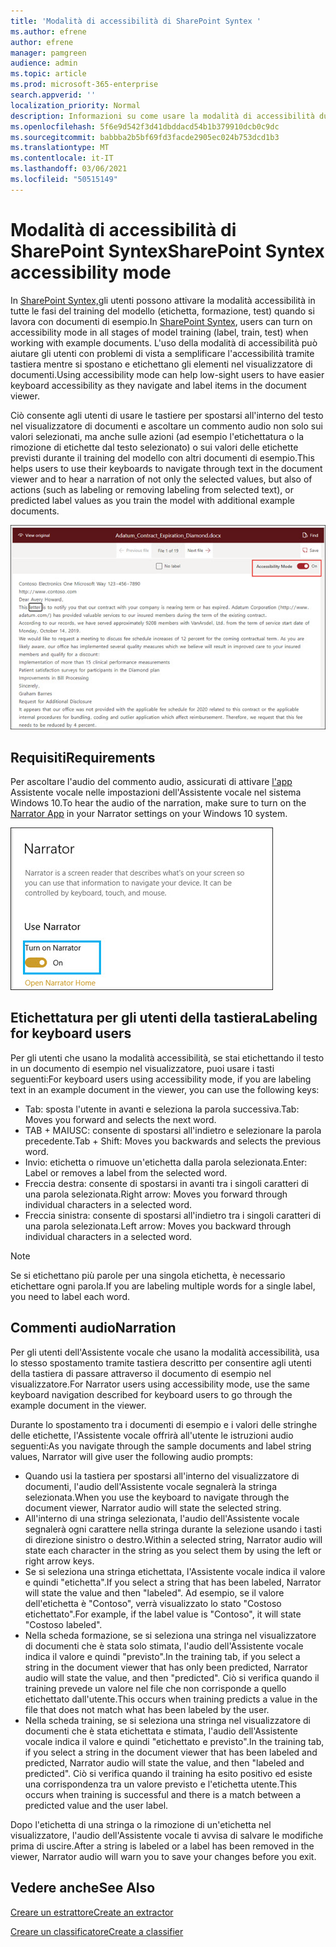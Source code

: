 ```yaml
---
title: 'Modalità di accessibilità di SharePoint Syntex '
ms.author: efrene
author: efrene
manager: pamgreen
audience: admin
ms.topic: article
ms.prod: microsoft-365-enterprise
search.appverid: ''
localization_priority: Normal
description: Informazioni su come usare la modalità di accessibilità durante la formazione di un modello in SharePoint Syntex.
ms.openlocfilehash: 5f6e9d542f3d41dbddacd54b1b379910dcb0c9dc
ms.sourcegitcommit: babbba2b5bf69fd3facde2905ec024b753dcd1b3
ms.translationtype: MT
ms.contentlocale: it-IT
ms.lasthandoff: 03/06/2021
ms.locfileid: "50515149"
---
```

# <a name="sharepoint-syntex-accessibility-mode"></a><span data-ttu-id="d2bde-103">Modalità di accessibilità di SharePoint Syntex</span><span class="sxs-lookup"><span data-stu-id="d2bde-103">SharePoint Syntex accessibility mode</span></span>

<span data-ttu-id="d2bde-104">In [SharePoint Syntex,](index.md)gli utenti possono attivare la modalità accessibilità in tutte le fasi del training del modello (etichetta, formazione, test) quando si lavora con documenti di esempio.</span><span class="sxs-lookup"><span data-stu-id="d2bde-104">In [SharePoint Syntex](index.md), users can turn on accessibility mode in all stages of model training (label, train, test) when working with example documents.</span></span> <span data-ttu-id="d2bde-105">L'uso della modalità di accessibilità può aiutare gli utenti con problemi di vista a semplificare l'accessibilità tramite tastiera mentre si spostano e etichettano gli elementi nel visualizzatore di documenti.</span><span class="sxs-lookup"><span data-stu-id="d2bde-105">Using accessibility mode can help low-sight users to have easier keyboard accessibility as they navigate and label items in the document viewer.</span></span>

<span data-ttu-id="d2bde-106">Ciò consente agli utenti di usare le tastiere per spostarsi all'interno del testo nel visualizzatore di documenti e ascoltare un commento audio non solo sui valori selezionati, ma anche sulle azioni (ad esempio l'etichettatura o la rimozione di etichette dal testo selezionato) o sui valori delle etichette previsti durante il training del modello con altri documenti di esempio.</span><span class="sxs-lookup"><span data-stu-id="d2bde-106">This helps users to use their keyboards to navigate through text in the document viewer and to hear a narration of not only the selected values, but also of actions (such as labeling or removing labeling from selected text), or predicted label values as you train the model with additional example documents.</span></span> 


![Modalità accessibilità](../media/content-understanding/accessibility-mode.png)

## <a name="requirements"></a><span data-ttu-id="d2bde-108">Requisiti</span><span class="sxs-lookup"><span data-stu-id="d2bde-108">Requirements</span></span>

<span data-ttu-id="d2bde-109">Per ascoltare l'audio del commento audio, assicurati di attivare [l'app](https://support.microsoft.com/windows/complete-guide-to-narrator-e4397a0d-ef4f-b386-d8ae-c172f109bdb1) Assistente vocale nelle impostazioni dell'Assistente vocale nel sistema Windows 10.</span><span class="sxs-lookup"><span data-stu-id="d2bde-109">To hear the audio of the narration, make sure to turn on the [Narrator App](https://support.microsoft.com/windows/complete-guide-to-narrator-e4397a0d-ef4f-b386-d8ae-c172f109bdb1) in your Narrator settings on your Windows 10 system.</span></span>

![Attivare l'Assistente vocale](../media/content-understanding/narrator-settings.png)

## <a name="labeling-for-keyboard-users"></a><span data-ttu-id="d2bde-111">Etichettatura per gli utenti della tastiera</span><span class="sxs-lookup"><span data-stu-id="d2bde-111">Labeling for keyboard users</span></span>

<span data-ttu-id="d2bde-112">Per gli utenti che usano la modalità accessibilità, se stai etichettando il testo in un documento di esempio nel visualizzatore, puoi usare i tasti seguenti:</span><span class="sxs-lookup"><span data-stu-id="d2bde-112">For keyboard users using accessibility mode, if you are labeling text in an example document in the viewer, you can use the following keys:</span></span>

- <span data-ttu-id="d2bde-113">Tab: sposta l'utente in avanti e seleziona la parola successiva.</span><span class="sxs-lookup"><span data-stu-id="d2bde-113">Tab: Moves you forward and selects the next word.</span></span>
- <span data-ttu-id="d2bde-114">TAB + MAIUSC: consente di spostarsi all'indietro e selezionare la parola precedente.</span><span class="sxs-lookup"><span data-stu-id="d2bde-114">Tab + Shift: Moves you backwards and selects the previous word.</span></span>
- <span data-ttu-id="d2bde-115">Invio: etichetta o rimuove un'etichetta dalla parola selezionata.</span><span class="sxs-lookup"><span data-stu-id="d2bde-115">Enter: Label or removes a label from the selected word.</span></span>
- <span data-ttu-id="d2bde-116">Freccia destra: consente di spostarsi in avanti tra i singoli caratteri di una parola selezionata.</span><span class="sxs-lookup"><span data-stu-id="d2bde-116">Right arrow: Moves you forward through individual characters in a selected word.</span></span>
- <span data-ttu-id="d2bde-117">Freccia sinistra: consente di spostarsi all'indietro tra i singoli caratteri di una parola selezionata.</span><span class="sxs-lookup"><span data-stu-id="d2bde-117">Left arrow: Moves you backward through individual characters in a selected word.</span></span>

> [!NOTE]
> <span data-ttu-id="d2bde-118">Se si etichettano più parole per una singola etichetta, è necessario etichettare ogni parola.</span><span class="sxs-lookup"><span data-stu-id="d2bde-118">If you are labeling multiple words for a single label, you need to label each word.</span></span>


## <a name="narration"></a><span data-ttu-id="d2bde-119">Commenti audio</span><span class="sxs-lookup"><span data-stu-id="d2bde-119">Narration</span></span>

<span data-ttu-id="d2bde-120">Per gli utenti dell'Assistente vocale che usano la modalità accessibilità, usa lo stesso spostamento tramite tastiera descritto per consentire agli utenti della tastiera di passare attraverso il documento di esempio nel visualizzatore.</span><span class="sxs-lookup"><span data-stu-id="d2bde-120">For Narrator users using accessibility mode, use the same keyboard navigation described for keyboard users to go through the example document in the viewer.</span></span>

<span data-ttu-id="d2bde-121">Durante lo spostamento tra i documenti di esempio e i valori delle stringhe delle etichette, l'Assistente vocale offrirà all'utente le istruzioni audio seguenti:</span><span class="sxs-lookup"><span data-stu-id="d2bde-121">As you navigate through the sample documents and label string values, Narrator will give user the following audio prompts:</span></span>

- <span data-ttu-id="d2bde-122">Quando usi la tastiera per spostarsi all'interno del visualizzatore di documenti, l'audio dell'Assistente vocale segnalerà la stringa selezionata.</span><span class="sxs-lookup"><span data-stu-id="d2bde-122">When you use the keyboard to navigate through the document viewer, Narrator audio will state the selected string.</span></span>
- <span data-ttu-id="d2bde-123">All'interno di una stringa selezionata, l'audio dell'Assistente vocale segnalerà ogni carattere nella stringa durante la selezione usando i tasti di direzione sinistro o destro.</span><span class="sxs-lookup"><span data-stu-id="d2bde-123">Within a selected string, Narrator audio will state each character in the string as you select them by using the left or right arrow keys.</span></span>
- <span data-ttu-id="d2bde-124">Se si seleziona una stringa etichettata, l'Assistente vocale indica il valore e quindi "etichetta".</span><span class="sxs-lookup"><span data-stu-id="d2bde-124">If you select a string that has been labeled, Narrator will state the value and then "labeled".</span></span>  <span data-ttu-id="d2bde-125">Ad esempio, se il valore dell'etichetta è "Contoso", verrà visualizzato lo stato "Costoso etichettato".</span><span class="sxs-lookup"><span data-stu-id="d2bde-125">For example, if the label value is "Contoso", it will state "Costoso labeled".</span></span> 
- <span data-ttu-id="d2bde-126">Nella scheda formazione, se si seleziona una stringa nel visualizzatore di documenti che è stata solo stimata, l'audio dell'Assistente vocale indica il valore e quindi "previsto".</span><span class="sxs-lookup"><span data-stu-id="d2bde-126">In the training tab, if you select a string in the document viewer that has only been predicted, Narrator audio will state the value, and then "predicted".</span></span> <span data-ttu-id="d2bde-127">Ciò si verifica quando il training prevede un valore nel file che non corrisponde a quello etichettato dall'utente.</span><span class="sxs-lookup"><span data-stu-id="d2bde-127">This occurs when training predicts a value in the file that does not match what has been labeled by the user.</span></span>
- <span data-ttu-id="d2bde-128">Nella scheda training, se si seleziona una stringa nel visualizzatore di documenti che è stata etichettata e stimata, l'audio dell'Assistente vocale indica il valore e quindi "etichettato e previsto".</span><span class="sxs-lookup"><span data-stu-id="d2bde-128">In the training tab, if you select a string in the document viewer that has been labeled and predicted, Narrator audio will state the value, and then "labeled and predicted".</span></span> <span data-ttu-id="d2bde-129">Ciò si verifica quando il training ha esito positivo ed esiste una corrispondenza tra un valore previsto e l'etichetta utente.</span><span class="sxs-lookup"><span data-stu-id="d2bde-129">This occurs when training is successful and there is a match between a predicted value and the user label.</span></span>



<span data-ttu-id="d2bde-130">Dopo l'etichetta di una stringa o la rimozione di un'etichetta nel visualizzatore, l'audio dell'Assistente vocale ti avvisa di salvare le modifiche prima di uscire.</span><span class="sxs-lookup"><span data-stu-id="d2bde-130">After a string is labeled or a label has been removed in the viewer, Narrator audio will warn you to save your changes before you exit.</span></span>

## <a name="see-also"></a><span data-ttu-id="d2bde-131">Vedere anche</span><span class="sxs-lookup"><span data-stu-id="d2bde-131">See Also</span></span>

[<span data-ttu-id="d2bde-132">Creare un estrattore</span><span class="sxs-lookup"><span data-stu-id="d2bde-132">Create an extractor</span></span>](create-an-extractor.md)</br>

[<span data-ttu-id="d2bde-133">Creare un classificatore</span><span class="sxs-lookup"><span data-stu-id="d2bde-133">Create a classifier</span></span>](create-a-classifier.md)</br>










 


  
  



